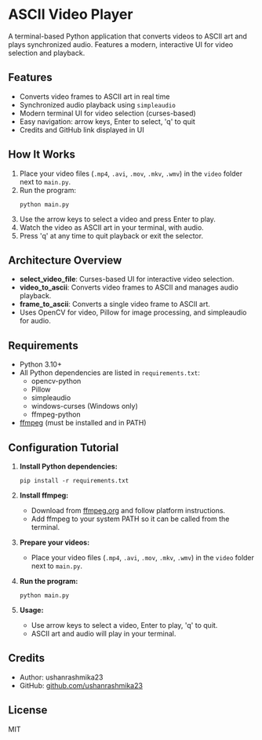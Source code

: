 # ASCII Video Player

A terminal-based Python application that converts videos to ASCII art and plays synchronized audio. Features a modern, interactive UI for video selection and playback.

## Features
- Converts video frames to ASCII art in real time
- Synchronized audio playback using `simpleaudio`
- Modern terminal UI for video selection (curses-based)
- Easy navigation: arrow keys, Enter to select, 'q' to quit
- Credits and GitHub link displayed in UI

## How It Works
1. Place your video files (`.mp4`, `.avi`, `.mov`, `.mkv`, `.wmv`) in the `video` folder next to `main.py`.
2. Run the program:
   ```
   python main.py
   ```
3. Use the arrow keys to select a video and press Enter to play.
4. Watch the video as ASCII art in your terminal, with audio.
5. Press 'q' at any time to quit playback or exit the selector.

## Architecture Overview
- **select_video_file**: Curses-based UI for interactive video selection.
- **video_to_ascii**: Converts video frames to ASCII and manages audio playback.
- **frame_to_ascii**: Converts a single video frame to ASCII art.
- Uses OpenCV for video, Pillow for image processing, and simpleaudio for audio.


## Requirements
- Python 3.10+
- All Python dependencies are listed in `requirements.txt`:
   - opencv-python
   - Pillow
   - simpleaudio
   - windows-curses (Windows only)
   - ffmpeg-python
- [ffmpeg](https://ffmpeg.org/) (must be installed and in PATH)

## Configuration Tutorial

1. **Install Python dependencies:**
   ```
   pip install -r requirements.txt
   ```

2. **Install ffmpeg:**
   - Download from [ffmpeg.org](https://ffmpeg.org/download.html) and follow platform instructions.
   - Add ffmpeg to your system PATH so it can be called from the terminal.

3. **Prepare your videos:**
   - Place your video files (`.mp4`, `.avi`, `.mov`, `.mkv`, `.wmv`) in the `video` folder next to `main.py`.

4. **Run the program:**
   ```
   python main.py
   ```

5. **Usage:**
   - Use arrow keys to select a video, Enter to play, 'q' to quit.
   - ASCII art and audio will play in your terminal.

## Credits
- Author: ushanrashmika23
- GitHub: [github.com/ushanrashmika23](https://github.com/ushanrashmika23)

## License
MIT
